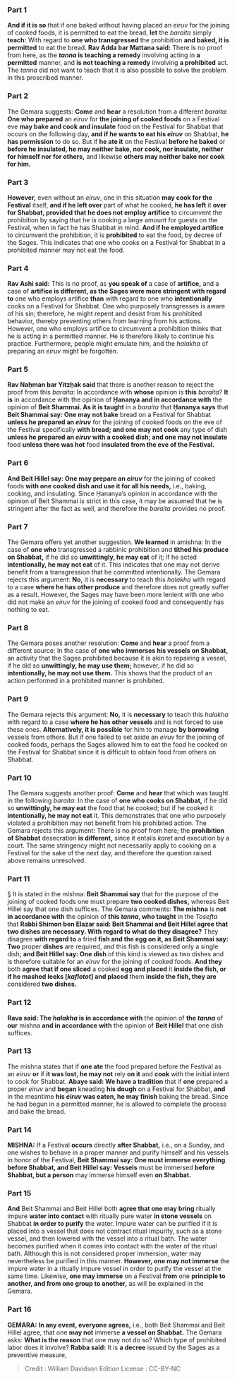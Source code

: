 
### Part 1
<b>And if it is so</b> that if one baked without having placed an <i>eiruv</i> for the joining of cooked foods, it is permitted to eat the bread, <b>let</b> the <i>baraita</i> simply <b>teach:</b> With regard to <b>one who transgressed</b> the prohibition <b>and baked, it is permitted</b> to eat the bread. <b>Rav Adda bar Mattana said:</b> There is no proof from here, as the <b><i>tanna</i> is teaching a remedy</b> involving acting in <b>a permitted</b> manner, and <b>is not teaching a remedy</b> involving <b>a prohibited</b> act. The <i>tanna</i> did not want to teach that it is also possible to solve the problem in this proscribed manner.

### Part 2
The Gemara suggests: <b>Come</b> and <b>hear</b> a resolution from a different <i>baraita</i>: <b>One who prepared</b> an <i>eiruv</i> for <b>the joining of cooked foods</b> on a Festival eve <b>may bake and cook and insulate</b> food on the Festival for Shabbat that occurs on the following day, <b>and if he wants to eat his <i>eiruv</i></b> on Shabbat, <b>he has permission</b> to do so. But if <b>he ate it</b> on the Festival <b>before he baked</b> or <b>before he insulated, he may neither bake, nor cook, nor insulate, neither for himself nor for others,</b> and likewise <b>others may neither bake nor cook for him.</b>

### Part 3
<b>However,</b> even without an <i>eiruv</i>, one in this situation <b>may cook for the Festival</b> itself, <b>and if he left over</b> part of what he cooked, <b>he has left</b> it <b>over for Shabbat, provided that he does not employ artifice</b> to circumvent the prohibition by saying that he is cooking a large amount for guests on the Festival, when in fact he has Shabbat in mind. <b>And if he employed artifice</b> to circumvent the prohibition, it is <b>prohibited</b> to eat the food, by decree of the Sages. This indicates that one who cooks on a Festival for Shabbat in a prohibited manner may not eat the food.

### Part 4
<b>Rav Ashi said:</b> This is no proof, as <b>you speak of</b> a case of <b>artifice,</b> and a case of <b>artifice is different, as the Sages were more stringent with regard to</b> one who employs artifice <b>than</b> with regard to one who <b>intentionally</b> cooks on a Festival for Shabbat. One who purposely transgresses is aware of his sin; therefore, he might repent and desist from his prohibited behavior, thereby preventing others from learning from his actions. However, one who employs artifice to circumvent a prohibition thinks that he is acting in a permitted manner. He is therefore likely to continue his practice. Furthermore, people might emulate him, and the <i>halakha</i> of preparing an <i>eiruv</i> might be forgotten.

### Part 5
<b>Rav Naḥman bar Yitzḥak said</b> that there is another reason to reject the proof from this <i>baraita</i>: In accordance with <b>whose</b> opinion is <b>this</b> <i>baraita</i>? <b>It is</b> in accordance with the opinion of <b>Ḥananya and in accordance with</b> the opinion of <b>Beit Shammai. As it is taught</b> in a <i>baraita</i> that <b>Ḥananya says</b> that <b>Beit Shammai say: One may not bake</b> bread on a Festival for Shabbat <b>unless he prepared an <i>eiruv</i></b> for the joining of cooked foods on the eve of the Festival specifically <b>with bread; and one may not cook</b> any type of dish <b>unless he prepared an <i>eiruv</i> with a cooked dish; and one may not insulate</b> food <b>unless there was hot</b> food <b>insulated from the eve of the Festival.</b>

### Part 6
<b>And Beit Hillel say: One may prepare an <i>eiruv</i></b> for the joining of cooked foods <b>with one cooked dish and use it for all his needs,</b> i.e., baking, cooking, and insulating. Since Ḥananya’s opinion in accordance with the opinion of Beit Shammai is strict in this case, it may be assumed that he is stringent after the fact as well, and therefore the <i>baraita</i> provides no proof.

### Part 7
The Gemara offers yet another suggestion. <b>We learned</b> in amishna: In the case of <b>one who</b> transgressed a rabbinic prohibition and <b>tithed his produce on Shabbat,</b> if he did so <b>unwittingly, he may eat</b> of it; if he acted <b>intentionally, he may not eat</b> of it. This indicates that one may not derive benefit from a transgression that he committed intentionally. The Gemara rejects this argument: <b>No,</b> it is <b>necessary</b> to teach this <i>halakha</i> with regard to a case <b>where he has other produce</b> and therefore does not greatly suffer as a result. However, the Sages may have been more lenient with one who did not make an <i>eiruv</i> for the joining of cooked food and consequently has nothing to eat.

### Part 8
The Gemara poses another resolution: <b>Come</b> and <b>hear</b> a proof from a different source: In the case of <b>one who immerses his vessels on Shabbat,</b> an activity that the Sages prohibited because it is akin to repairing a vessel, if he did so <b>unwittingly, he may use them;</b> however, if he did so <b>intentionally, he may not use them.</b> This shows that the product of an action performed in a prohibited manner is prohibited.

### Part 9
The Gemara rejects this argument: <b>No,</b> it is <b>necessary</b> to teach this <i>halakha</i> with regard to a case <b>where he has other vessels</b> and is not forced to use these ones. <b>Alternatively, it is possible</b> for him to manage <b>by borrowing</b> vessels from others. But if one failed to set aside an <i>eiruv</i> for the joining of cooked foods, perhaps the Sages allowed him to eat the food he cooked on the Festival for Shabbat since it is difficult to obtain food from others on Shabbat.

### Part 10
The Gemara suggests another proof: <b>Come</b> and <b>hear</b> that which was taught in the following <i>baraita</i>: In the case of <b>one who cooks on Shabbat,</b> if he did so <b>unwittingly, he may eat</b> the food that he cooked; but if he cooked it <b>intentionally, he may not eat</b> it. This demonstrates that one who purposely violated a prohibition may not benefit from his prohibited action. The Gemara rejects this argument: There is no proof from here; the <b>prohibition of Shabbat</b> desecration <b>is different,</b> since it entails <i>karet</i> and execution by a court. The same stringency might not necessarily apply to cooking on a Festival for the sake of the next day, and therefore the question raised above remains unresolved.

### Part 11
§ It is stated in the mishna: <b>Beit Shammai say</b> that for the purpose of the joining of cooked foods one must prepare <b>two cooked dishes,</b> whereas Beit Hillel say that one dish suffices. The Gemara comments: <b>The mishna</b> is <b>not in accordance with</b> the opinion of <b>this <i>tanna</i>, who taught</b> in the <i>Tosefta</i> that <b>Rabbi Shimon ben Elazar said: Beit Shammai and Beit Hillel agree that two dishes are necessary. With regard to what do they disagree?</b> They disagree <b>with regard to</b> a fried <b>fish and the egg on it, as Beit Shammai say: Two</b> proper <b>dishes</b> are required, and this fish is considered only a single dish; <b>and Beit Hillel say: One dish</b> of this kind is viewed as two dishes and is therefore suitable for an <i>eiruv</i> for the joining of cooked foods. <b>And they</b> both <b>agree that if one sliced</b> a cooked <b>egg and placed</b> it <b>inside the fish, or if he mashed leeks [<i>kaflotot</i>] and placed</b> them <b>inside the fish, they are</b> considered <b>two dishes.</b>

### Part 12
<b>Rava said: The <i>halakha</i> is in accordance with</b> the opinion of <b>the <i>tanna</i></b> of <b>our</b> mishna <b>and in accordance with</b> the opinion of <b>Beit Hillel</b> that one dish suffices.

### Part 13
The mishna states that if <b>one ate</b> the food prepared before the Festival as an <i>eiruv</i> <b>or</b> if <b>it was lost, he may not</b> rely <b>on it</b> and <b>cook</b> with the initial intent to cook for Shabbat. <b>Abaye said: We have a tradition</b> that if <b>one</b> prepared a proper <i>eiruv</i> and <b>began</b> kneading <b>his dough</b> on a Festival for Shabbat, <b>and</b> in the meantime <b>his <i>eiruv</i> was eaten, he may finish</b> baking the bread. Since he had begun in a permitted manner, he is allowed to complete the process and bake the bread.

### Part 14
<strong>MISHNA:</strong> If a Festival <b>occurs</b> directly <b>after Shabbat,</b> i.e., on a Sunday, and one wishes to behave in a proper manner and purify himself and his vessels in honor of the Festival, <b>Beit Shammai say: One must immerse everything before Shabbat, and Beit Hillel say: Vessels</b> must be immersed <b>before Shabbat, but a person</b> may immerse himself even <b>on Shabbat.</b>

### Part 15
<b>And</b> Beit Shammai and Beit Hillel both <b>agree that one may bring</b> ritually impure <b>water into contact</b> with ritually pure water <b>in stone vessels</b> on Shabbat <b>in order to purify</b> the water. Impure water can be purified if it is placed into a vessel that does not contract ritual impurity, such as a stone vessel, and then lowered with the vessel into a ritual bath. The water becomes purified when it comes into contact with the water of the ritual bath. Although this is not considered proper immersion, water may nevertheless be purified in this manner. <b>However, one may not immerse</b> the impure water in a ritually impure vessel in order to purify the vessel at the same time. Likewise, <b>one may immerse</b> on a Festival <b>from</b> one <b>principle to another, and from one group to another,</b> as will be explained in the Gemara.

### Part 16
<strong>GEMARA:</strong> <b>In any event, everyone agrees,</b> i.e., both Beit Shammai and Beit Hillel agree, that one <b>may not</b> immerse <b>a vessel on Shabbat.</b> The Gemara asks: <b>What is the reason</b> that one may not do so? Which type of prohibited labor does it involve? <b>Rabba said:</b> It is <b>a decree</b> issued by the Sages as a preventive measure,

>Credit : William Davidson Edition
>License : CC-BY-NC